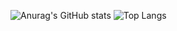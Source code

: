 ![Anurag's GitHub stats](https://github-readme-stats.vercel.app/api?username=JPM-codes&show_icons=true&theme=radical)
![Top Langs](https://github-readme-stats.vercel.app/api/top-langs/?username=aJPM-codes&hide_progress=true)
